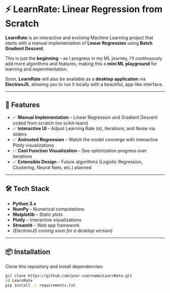 # ⚡ LearnRate: Linear Regression from Scratch

**LearnRate** is an interactive and evolving Machine Learning project that starts with a manual implementation of **Linear Regression** using **Batch Gradient Descent**.  

This is just the **beginning** – as I progress in my ML journey, I’ll continuously add more algorithms and features, making this a **mini ML playground** for learning and experimentation.  

Soon, **LearnRate** will also be available as a **desktop application** via **ElectronJS**, allowing you to run it locally with a beautiful, app-like interface.  

---

## 🚀 Features
- ✅ **Manual Implementation** – Linear Regression and Gradient Descent coded from scratch (no scikit-learn)
- ✅ **Interactive UI** – Adjust Learning Rate (α), Iterations, and Noise via sliders
- ✅ **Animated Regression** – Watch the model converge with interactive Plotly visualizations
- ✅ **Cost Function Visualization** – See optimization progress over iterations
- ✅ **Extensible Design** – Future algorithms (Logistic Regression, Clustering, Neural Nets, etc.) planned

---

## 🛠️ Tech Stack
- **Python 3.x**
- **NumPy** – Numerical computations  
- **Matplotlib** – Static plots  
- **Plotly** – Interactive visualizations  
- **Streamlit** – Web app framework  
- *(ElectronJS coming soon for a desktop version)*  

---

## 📦 Installation
Clone this repository and install dependencies:

```bash
git clone https://github.com/your-username/LearnRate.git
cd LearnRate
pip install -r requirements.txt
